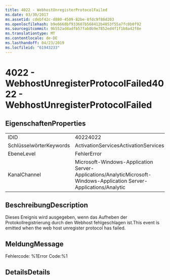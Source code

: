 ```yaml
---
title: 4022 - WebhostUnregisterProtocolFailed
ms.date: 03/30/2017
ms.assetid: cdebf42c-d880-4509-82be-8fdc9f88d203
ms.openlocfilehash: b9e6668bf933607b568412b4853f55a7fc0b0f92
ms.sourcegitcommit: 9b552addadfb57fab0b9e7852ed4f1f1b8a42f8e
ms.translationtype: MT
ms.contentlocale: de-DE
ms.lasthandoff: 04/23/2019
ms.locfileid: "61943233"
---
```

# <a name="4022---webhostunregisterprotocolfailed"></a><span data-ttu-id="3ce58-102">4022 - WebhostUnregisterProtocolFailed</span><span class="sxs-lookup"><span data-stu-id="3ce58-102">4022 - WebhostUnregisterProtocolFailed</span></span>
## <a name="properties"></a><span data-ttu-id="3ce58-103">Eigenschaften</span><span class="sxs-lookup"><span data-stu-id="3ce58-103">Properties</span></span>  
  
|||  
|-|-|  
|<span data-ttu-id="3ce58-104">ID</span><span class="sxs-lookup"><span data-stu-id="3ce58-104">ID</span></span>|<span data-ttu-id="3ce58-105">4022</span><span class="sxs-lookup"><span data-stu-id="3ce58-105">4022</span></span>|  
|<span data-ttu-id="3ce58-106">Schlüsselwörter</span><span class="sxs-lookup"><span data-stu-id="3ce58-106">Keywords</span></span>|<span data-ttu-id="3ce58-107">ActivationServices</span><span class="sxs-lookup"><span data-stu-id="3ce58-107">ActivationServices</span></span>|  
|<span data-ttu-id="3ce58-108">Ebene</span><span class="sxs-lookup"><span data-stu-id="3ce58-108">Level</span></span>|<span data-ttu-id="3ce58-109">Fehler</span><span class="sxs-lookup"><span data-stu-id="3ce58-109">Error</span></span>|  
|<span data-ttu-id="3ce58-110">Kanal</span><span class="sxs-lookup"><span data-stu-id="3ce58-110">Channel</span></span>|<span data-ttu-id="3ce58-111">Microsoft-Windows-Application Server-Applications/Analytic</span><span class="sxs-lookup"><span data-stu-id="3ce58-111">Microsoft-Windows-Application Server-Applications/Analytic</span></span>|  
  
## <a name="description"></a><span data-ttu-id="3ce58-112">Beschreibung</span><span class="sxs-lookup"><span data-stu-id="3ce58-112">Description</span></span>  
 <span data-ttu-id="3ce58-113">Dieses Ereignis wird ausgegeben, wenn das Aufheben der Protokollregistrierung durch den Webhost fehlgeschlagen ist.</span><span class="sxs-lookup"><span data-stu-id="3ce58-113">This event is emitted when the web host unregister protocol has failed.</span></span>  
  
## <a name="message"></a><span data-ttu-id="3ce58-114">Meldung</span><span class="sxs-lookup"><span data-stu-id="3ce58-114">Message</span></span>  
 <span data-ttu-id="3ce58-115">Fehlercode: %1</span><span class="sxs-lookup"><span data-stu-id="3ce58-115">Error Code:%1</span></span>  
  
## <a name="details"></a><span data-ttu-id="3ce58-116">Details</span><span class="sxs-lookup"><span data-stu-id="3ce58-116">Details</span></span>
